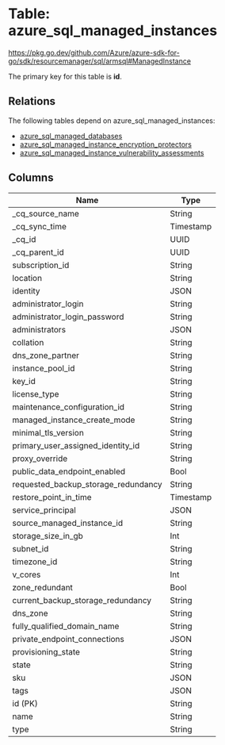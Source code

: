 # Table: azure_sql_managed_instances

https://pkg.go.dev/github.com/Azure/azure-sdk-for-go/sdk/resourcemanager/sql/armsql#ManagedInstance

The primary key for this table is **id**.

## Relations

The following tables depend on azure_sql_managed_instances:
  - [azure_sql_managed_databases](azure_sql_managed_databases.md)
  - [azure_sql_managed_instance_encryption_protectors](azure_sql_managed_instance_encryption_protectors.md)
  - [azure_sql_managed_instance_vulnerability_assessments](azure_sql_managed_instance_vulnerability_assessments.md)

## Columns
| Name          | Type          |
| ------------- | ------------- |
|_cq_source_name|String|
|_cq_sync_time|Timestamp|
|_cq_id|UUID|
|_cq_parent_id|UUID|
|subscription_id|String|
|location|String|
|identity|JSON|
|administrator_login|String|
|administrator_login_password|String|
|administrators|JSON|
|collation|String|
|dns_zone_partner|String|
|instance_pool_id|String|
|key_id|String|
|license_type|String|
|maintenance_configuration_id|String|
|managed_instance_create_mode|String|
|minimal_tls_version|String|
|primary_user_assigned_identity_id|String|
|proxy_override|String|
|public_data_endpoint_enabled|Bool|
|requested_backup_storage_redundancy|String|
|restore_point_in_time|Timestamp|
|service_principal|JSON|
|source_managed_instance_id|String|
|storage_size_in_gb|Int|
|subnet_id|String|
|timezone_id|String|
|v_cores|Int|
|zone_redundant|Bool|
|current_backup_storage_redundancy|String|
|dns_zone|String|
|fully_qualified_domain_name|String|
|private_endpoint_connections|JSON|
|provisioning_state|String|
|state|String|
|sku|JSON|
|tags|JSON|
|id (PK)|String|
|name|String|
|type|String|